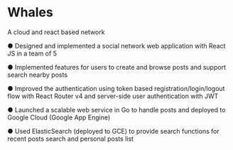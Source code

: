 # Whales
A cloud and react based network

● Designed and implemented a social network web application with React JS in a team of 5

● Implemented features for users to create and browse posts and support search nearby posts

● Improved the authentication using token based registration/login/logout flow with React Router v4 and server-side user authentication with JWT

● Launched a scalable web service in Go to handle posts and deployed to Google Cloud (Google App Engine)

● Used ElasticSearch (deployed to GCE) to provide search functions for recent posts search and personal posts list

